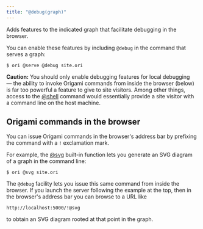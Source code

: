 ```yaml
---
title: "@debug(graph)"
---
```


Adds features to the indicated graph that facilitate debugging in the browser.

You can enable these features by including `@debug` in the command that serves a graph:

```console
$ ori @serve @debug site.ori
```

**Caution:** You should only enable debugging features for local debugging — the ability to invoke Origami commands from inside the browser (below) is far too powerful a feature to give to site visitors. Among other things, access to the [@shell](@shell.html) command would essentially provide a site visitor with a command line on the host machine.

## Origami commands in the browser

You can issue Origami commands in the browser's address bar by prefixing the command with a `!` exclamation mark.

For example, the [@svg](@svg.html) built-in function lets you generate an SVG diagram of a graph in the command line:

```console
$ ori @svg site.ori
```

The `@debug` facility lets you issue this same command from inside the browser. If you launch the server following the example at the top, then in the browser's address bar you can browse to a URL like

```
http://localhost:5000/!@svg
```

to obtain an SVG diagram rooted at that point in the graph.
